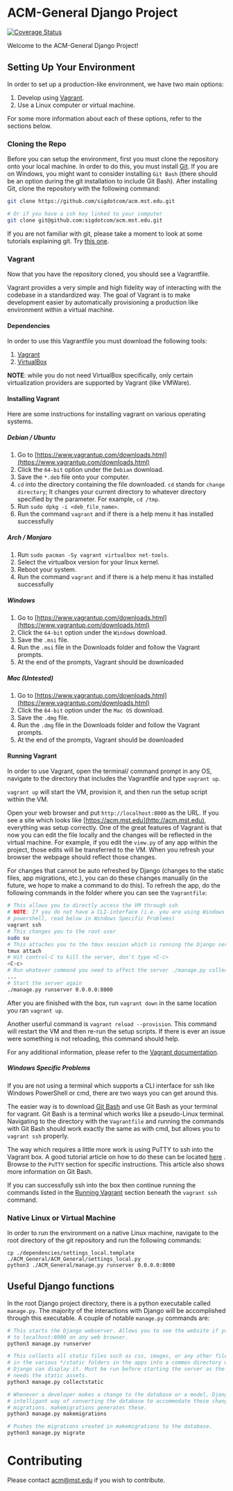 # ACM-General Django Project
[![Coverage Status](https://coveralls.io/repos/github/sigdotcom/acm.mst.edu/badge.svg?branch=feature%2Ftravis)](https://coveralls.io/github/sigdotcom/acm.mst.edu?branch=feature%2Ftravis)

Welcome to the ACM-General Django Project!

## Setting Up Your Environment 
In order to set up a production-like environment, we have two main options:
1. Develop using [Vagrant](https://www.vagrantup.com/).
2. Use a Linux computer or virtual machine.

For some more information about each of these options, refer to the sections
below.

### Cloning the Repo
Before you can setup the environment, first you must clone the repository onto
your local machine. In order to do this, you must install
[Git](https://git-scm.com/book/en/v2/Getting-Started-Installing-Git). If
you are on Windows, you might want to consider installing `Git Bash` (there
should be an option during the git installation to include Git Bash). After
installing Git, clone the repository with the following command:

```bash
git clone https://github.com/sigdotcom/acm.mst.edu.git

# Or if you have a ssh key linked to your computer
git clone git@github.com:sigdotcom/acm.mst.edu.git
```

If you are not familiar with git, please take a moment to look at some tutorials
explaining git. Try [this one](https://try.github.io/).

### Vagrant
Now that you have the repository cloned, you should see a Vagrantfile.

Vagrant provides a very simple and high fidelity way of interacting with the
codebase in a standardized way. The goal of Vagrant is to make development
easier by automatically provisioning a production like environment within a
virtual machine. 

#### Dependencies
In order to use this Vagrantfile you must download the following tools:
1. [Vagrant](https://www.vagrantup.com/downloads.html)
2. [VirtualBox](https://www.virtualbox.org/wiki/Downloads)

**NOTE**: while you do not need VirtualBox specifically, only certain virtualization 
providers are supported by Vagrant (like VMWare).

#### Installing Vagrant
Here are some instructions for installing vagrant on various operating systems.

##### Debian / Ubuntu
1. Go to [https://www.vagrantup.com/downloads.html](https://www.vagrantup.com/downloads.html)
2. Click the `64-bit` option under the `Debian` download.
3. Save the `*.deb` file onto your computer.
4. `cd` into the directory containing the file downloaded. `cd` stands for
   `change directory`; It changes your current directory to whatever directory
   specified by the parameter. For example, `cd /tmp`.
5. Run `sudo dpkg -i <deb_file_name>`.
6. Run the command `vagrant` and if there is a help menu it has installed
   successfully

##### Arch / Manjaro
1. Run `sudo pacman -Sy vagrant virtualbox net-tools`.
2. Select the virtualbox version for your linux kernel.
3. Reboot your system.
4. Run the command `vagrant` and if there is a help menu it has installed
   successfully

##### Windows
1. Go to [https://www.vagrantup.com/downloads.html](https://www.vagrantup.com/downloads.html)
2. Click the `64-bit` option under the `Windows` download.
3. Save the `.msi` file.
4. Run the `.msi` file in the Downloads folder and follow the Vagrant prompts.
5. At the end of the prompts, Vagrant should be downloaded

##### Mac (Untested)
1. Go to [https://www.vagrantup.com/downloads.html](https://www.vagrantup.com/downloads.html)
2. Click the `64-bit` option under the `Mac OS` download.
3. Save the `.dmg` file.
4. Run the `.dmg` file in the Downloads folder and follow the Vagrant prompts.
5. At the end of the prompts, Vagrant should be downloaded

#### Running Vagrant

In order to use Vagrant, open the terminal/ command prompt in any OS, navigate to the directory
 that includes the Vagrantfile and type `vagrant up`.

`vagrant up` will start the VM, provision it, and then run the setup script
within the VM.

Open your web browser and put `http://localhost:8000` as the URL.
If you see a site which looks like [https://acm.mst.edu](http://acm.mst.edu),
everything was setup correctly. One of the great features of Vagrant is that
now you can edit the file locally and the changes will be reflected in the
virtual machine. For example, if you edit the `view.py` of any app within the
project, those edits will be transferred to the VM. When you refresh your
browser the webpage should reflect those changes.

For changes that cannot be auto refreshed by Django (changes to the static
files, app migrations, etc.), you can do these changes manually (in the future,
we hope to make a command to do this). To refresh the app, do the following
commands in the folder where you can see the `Vagrantfile`:

```bash
# This allows you to directly access the VM through ssh
# NOTE: If you do not have a CLI-interface (i.e. you are using Windows cmd or
# powershell, read below in Windows Specific Problems)
vagrant ssh 
# This changes you to the root user
sudo su 
# This attaches you to the tmux session which is running the Django server
tmux attach 
# Hit control-C to kill the server, don't type <C-c>
<C-c> 
# Run whatever command you need to affect the server ./manage.py collectstatic./manage.py migrate, etc.
... 
# Start the server again
./manage.py runserver 0.0.0.0:8000
```
After you are finished with the box, run `vagrant down` in the same location you
ran `vagrant up`.

Another userful command is `vagrant reload --provision`. This command will
restart the VM and then re-run the setup scripts. If there is ever an
issue were something is not reloading, this command should help. 

For any additional information, please refer to the [Vagrant
documentation](https://www.vagrantup.com/docs/).

##### Windows Specific Problems
If you are not using a terminal which supports a CLI interface for ssh like
Windows PowerShell or cmd, there are two ways you can get around this. 

The easier way is to download [Git Bash](https://git-scm.com/downloads) and use
Git Bash as your terminal for vagrant. Git Bash is a terminal which works like a
pseudo-Linux terminal. Navigating to the directory with the `Vagrantfile` and
running the commands with Git Bash should work exactly the same as with cmd, but
allows you to `vagrant ssh` properly.

The way which requires a little more work is using PuTTY to ssh into the Vagrant
box. A good tutorial article on how to do these can be located
[here](http://tech.osteel.me/posts/2015/01/25/how-to-use-vagrant-on-Windows.html)
. Browse to the `PuTTY` section for specific instructions. This article also
shows more information on Git Bash.

If you can successfully ssh into the box then continue running the commands
listed in the [Running Vagrant](#running-vagrant) section beneath the `vagrant
ssh` command.


### Native Linux or Virtual Machine
In order to run the environment on a native Linux machine, navigate to the root
directory of the git repository and run the following commands:

```
cp ./dependencies/settings_local.template ./ACM_General/ACM_General/settings_local.py
python3 ./ACM_General/manage.py runserver 0.0.0.0:8000
```

## Useful Django functions
In the root Django project directory, there is a python executable called
`manage.py`. The majority of the interactions with Django will be accomplished
through this executable. A couple of notable `manage.py` commands are:
```bash
# This starts the Django webserver. Allows you to see the website if you browse
# to localhost:8000 on any web browser.
python3 manage.py runserver

# This collects all static files such as css, images, or any other file located
# in the various */static folders in the apps into a common directory where
# Django can display it. Must be run before starting the server as the server
# needs the static assets.
python3 manage.py collectstatic

# Whenever a developer makes a change to the database or a model, Django has a
# intelligant way of converting the database to accommodate these changes called
# migrations. makemigrations generates these.
python3 manage.py makemigrations

# Pushes the migrations created in makemigrations to the database.
python3 manage.py migrate
```

# Contributing
Please contact [acm@mst.edu](mailto:acm@mst.edu) if you wish to contribute.
